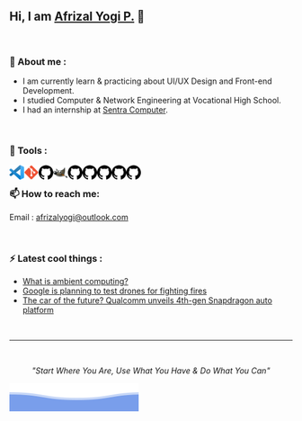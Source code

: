 ## Hi, I am <a href="https://bit.ly/OGDev" target="_blank">Afrizal Yogi P.</a> 👋

<br>

### 📖 About me :
- I am currently learn & practicing about UI/UX Design and Front-end Development.
- I studied Computer & Network Engineering at Vocational High School.
- I had an internship at <a href="https://www.sentracomputer.com" target="_blank">Sentra Computer</a>.

<br>

### 🔧 Tools :
<a href="https://code.visualstudio.com/" target="_blank"> 
  <img src="https://github.com/afrizalyogi/afrizalyogi/blob/main/Assets/README/VSCode.png" align="left" alt="VS Code" width="26px"/>
</a>
<a href="https://git-scm.com/" target="_blank">
  <img src="https://github.com/afrizalyogi/afrizalyogi/blob/main/Assets/README/Git.png" align="left" alt="Git" width="26px"/> 
</a>
<a href="https://github.com/" target="_blank">
  <img src="https://github.com/afrizalyogi/afrizalyogi/blob/main/Assets/README/Github.png" align="left" alt="Github" width="26px"/>
</a>
<a href="https://www.gimp.org/" target="_blank">
  <img src="https://github.com/afrizalyogi/afrizalyogi/blob/main/Assets/README/GIMP.png" align="left" alt="GIMP" width="26px"/>
</a>
<a href="https://github.com/" target="_blank">
  <img src="https://github.com/afrizalyogi/afrizalyogi/blob/main/Assets/README/Github.png" align="left" alt="Github" width="26px"/>
</a>
<a href="https://github.com/" target="_blank">
  <img src="https://github.com/afrizalyogi/afrizalyogi/blob/main/Assets/README/Github.png" align="left" alt="Github" width="26px"/>
</a>
<a href="https://github.com/" target="_blank">
  <img src="https://github.com/afrizalyogi/afrizalyogi/blob/main/Assets/README/Github.png" align="left" alt="Github" width="26px"/>
</a>
<a href="https://github.com/" target="_blank">
  <img src="https://github.com/afrizalyogi/afrizalyogi/blob/main/Assets/README/Github.png" align="left" alt="Github" width="26px"/>
</a>
<a href="https://github.com/" target="_blank">
  <img src="https://github.com/afrizalyogi/afrizalyogi/blob/main/Assets/README/Github.png" align="left" alt="Github" width="26px"/>
</a>

<br>

### 📫 How to reach me: 
Email : [afrizalyogi@outlook.com](mailto:afrizalyogi@outlook.com)

<br>

### ⚡ Latest cool things :
- [What is ambient computing?](https://www.digitaltrends.com/computing/what-is-ambient-computing/)
- [Google is planning to test drones for fighting fires](https://www.digitaltrends.com/news/google-is-planning-to-test-drones-for-fighting-fires/)
- [The car of the future? Qualcomm unveils 4th-gen Snapdragon auto platform](https://www.digitaltrends.com/cars/qualcomm-4th-gen-snapdragon-automotive-cockpit/)

<br>

---

<br>

<p align="center">
  <i>"Start Where You Are, Use What You Have & Do What You Can"</i>
</p>

![](https://github.com/afrizalyogi/afrizalyogi/blob/main/Assets/README/bottom_by%40Trilokia.svg?raw=true)

<!--
**afrizalyogi/afrizalyogi** is a ✨ _special_ ✨ repository because its `README.md` (this file) appears on your GitHub profile.

Here are some ideas to get you started:

- 🔭 I’m currently working on ...
- 🌱 I’m currently learning ...
- 👯 I’m looking to collaborate on ...
- 🤔 I’m looking for help with ...
- 💬 Ask me about ...
- 📫 How to reach me: ...
- 😄 Pronouns: ...
- ⚡ Fun fact: ...
-->
